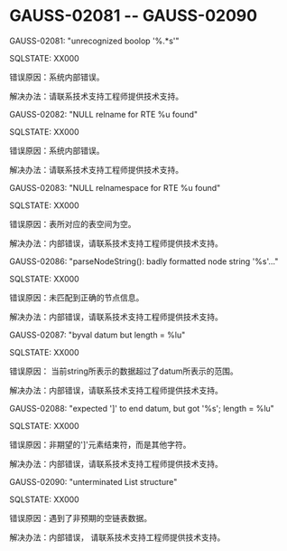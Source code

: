 # GAUSS-02081 -- GAUSS-02090<a name="ZH-CN_TOPIC_0302073249"></a>

GAUSS-02081: "unrecognized boolop '%.\*s'"

SQLSTATE: XX000

错误原因：系统内部错误。

解决办法：请联系技术支持工程师提供技术支持。

GAUSS-02082: "NULL relname for RTE %u found"

SQLSTATE: XX000

错误原因：系统内部错误。

解决办法：请联系技术支持工程师提供技术支持。

GAUSS-02083: "NULL relnamespace for RTE %u found"

SQLSTATE: XX000

错误原因：表所对应的表空间为空。

解决办法：内部错误，请联系技术支持工程师提供技术支持。

GAUSS-02086: "parseNodeString\(\): badly formatted node string '%s'..."

SQLSTATE: XX000

错误原因：未匹配到正确的节点信息。

解决办法：内部错误，请联系技术支持工程师提供技术支持。

GAUSS-02087: "byval datum but length = %lu"

SQLSTATE: XX000

错误原因： 当前string所表示的数据超过了datum所表示的范围。

解决办法：内部错误，请联系技术支持工程师提供技术支持。

GAUSS-02088: "expected '\]' to end datum, but got '%s'; length = %lu"

SQLSTATE: XX000

错误原因：非期望的'\]'元素结束符，而是其他字符。

解决办法：内部错误，请联系技术支持工程师提供技术支持。

GAUSS-02090: "unterminated List structure"

SQLSTATE: XX000

错误原因：遇到了非预期的空链表数据。

解决办法：内部错误， 请联系技术支持工程师提供技术支持。

